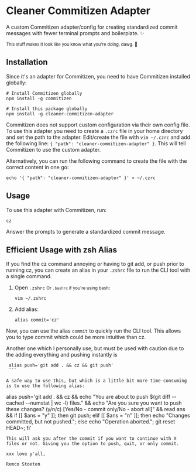 # Cleaner Commitizen Adapter

A custom Commitizen adapter/config for creating standardized commit messages with fewer terminal prompts and boilerplate. ✨

<small>This stuff makes it look like you know what you're doing, dawg. 👀</small>

## Installation

Since it's an adapter for Commitizen, you need to have Commitizen installed globally:

```
# Install Commitizen globally
npm install -g commitizen

# Install this package globally
npm install -g cleaner-commitizen-adapter
```

Commitizen does not support custom configuration via their own config file. To use this adapter you need to create a `.czrc` file in your home directory and set the path to the adapter. Edit/create the file with `vim ~/.czrc` and add the following line: `{ "path": "cleaner-commitizen-adapter" }`. This will tell Commitizen to use the custom adapter.

Alternatively, you can run the following command to create the file with the correct content in one go:

```
echo '{ "path": "cleaner-commitizen-adapter" }' > ~/.czrc
```

## Usage

To use this adapter with Commitizen, run:

```
cz
```

Answer the prompts to generate a standardized commit message.

## Efficient Usage with zsh Alias

If you find the cz command annoying or having to git add, or push prior to running cz, you can create an alias in your `.zshrc` file to run the CLI tool with a single command.

1. Open `.zshrc` <small>Or `.bashrc` if you're using bash</small>:

   ```
   vim ~/.zshrc
   ```

2. Add alias:

   ```
   alias commit='cz'
   ```
Now, you can use the alias `commit` to quickly run the CLI tool.
   This allows you to type commit which could be more intuitive than cz.

   Another one which I personally use, but must be used with caution due to the adding everything and pushing instantly is

   ```
    alias push='git add . && cz && git push'
    ```

A safe way to use this, but which is a little bit more time-consuming is to use the following alias:

```
alias push='git add . && cz && echo "You are about to push $(git diff --cached --numstat | wc -l) files." && echo "Are you sure you want to push these changes? (y/n/c) [Yes/No - commit only/No - abort all]" && read ans && if [[ $ans = "y" ]]; then git push; elif [[ $ans = "n" ]]; then echo "Changes committed, but not pushed."; else echo "Operation aborted."; git reset HEAD~; fi'
```
This will ask you after the commit if you want to continue with X files or not. Giving you the option to push, quit, or only commit.

xxx love y'all,

Remco Stoeten